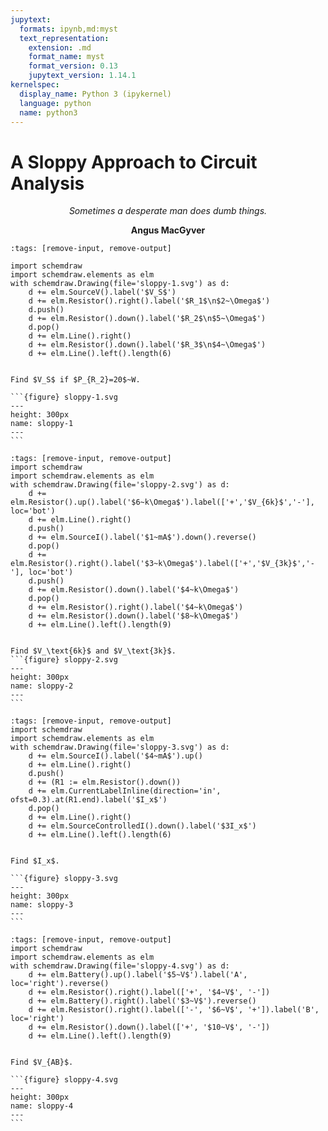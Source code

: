 ```yaml
---
jupytext:
  formats: ipynb,md:myst
  text_representation:
    extension: .md
    format_name: myst
    format_version: 0.13
    jupytext_version: 1.14.1
kernelspec:
  display_name: Python 3 (ipykernel)
  language: python
  name: python3
---
```


# A Sloppy Approach to Circuit Analysis

<center>
<i>Sometimes a desperate man does dumb things.</i>

<b>Angus MacGyver</b>

</center>

```{code-cell} ipython3
:tags: [remove-input, remove-output]

import schemdraw
import schemdraw.elements as elm
with schemdraw.Drawing(file='sloppy-1.svg') as d:
    d += elm.SourceV().label('$V_S$')
    d += elm.Resistor().right().label('$R_1$\n$2~\Omega$')
    d.push()
    d += elm.Resistor().down().label('$R_2$\n$5~\Omega$')
    d.pop()
    d += elm.Line().right()
    d += elm.Resistor().down().label('$R_3$\n$4~\Omega$')
    d += elm.Line().left().length(6)
```

````{admonition} Example

Find $V_S$ if $P_{R_2}=20$~W.

```{figure} sloppy-1.svg
---
height: 300px
name: sloppy-1
---
```
````

```{code-cell} ipython3
:tags: [remove-input, remove-output]
import schemdraw
import schemdraw.elements as elm
with schemdraw.Drawing(file='sloppy-2.svg') as d:
    d += elm.Resistor().up().label('$6~k\Omega$').label(['+','$V_{6k}$','-'], loc='bot')
    d += elm.Line().right()
    d.push()
    d += elm.SourceI().label('$1~mA$').down().reverse()
    d.pop()
    d += elm.Resistor().right().label('$3~k\Omega$').label(['+','$V_{3k}$','-'], loc='bot')
    d.push()
    d += elm.Resistor().down().label('$4~k\Omega$')
    d.pop()
    d += elm.Resistor().right().label('$4~k\Omega$')
    d += elm.Resistor().down().label('$8~k\Omega$')
    d += elm.Line().left().length(9)
```

````{admonition} Example

Find $V_\text{6k}$ and $V_\text{3k}$.
```{figure} sloppy-2.svg
---
height: 300px
name: sloppy-2
---
```

````

```{code-cell} ipython3
:tags: [remove-input, remove-output]
import schemdraw
import schemdraw.elements as elm
with schemdraw.Drawing(file='sloppy-3.svg') as d:
    d += elm.SourceI().label('$4~mA$').up()
    d += elm.Line().right()
    d.push()
    d += (R1 := elm.Resistor().down())
    d += elm.CurrentLabelInline(direction='in', ofst=0.3).at(R1.end).label('$I_x$')
    d.pop()
    d += elm.Line().right()
    d += elm.SourceControlledI().down().label('$3I_x$')
    d += elm.Line().left().length(6)
```

````{admonition} Example

Find $I_x$.

```{figure} sloppy-3.svg
---
height: 300px
name: sloppy-3
---
```

````

```{code-cell} ipython3
:tags: [remove-input, remove-output]
import schemdraw
import schemdraw.elements as elm
with schemdraw.Drawing(file='sloppy-4.svg') as d:
    d += elm.Battery().up().label('$5~V$').label('A', loc='right').reverse()
    d += elm.Resistor().right().label(['+', '$4~V$', '-'])
    d += elm.Battery().right().label('$3~V$').reverse()
    d += elm.Resistor().right().label(['-', '$6~V$', '+']).label('B', loc='right')
    d += elm.Resistor().down().label(['+', '$10~V$', '-'])
    d += elm.Line().left().length(9)
```

````{admonition} Example

Find $V_{AB}$.

```{figure} sloppy-4.svg
---
height: 300px
name: sloppy-4
---
```

````

